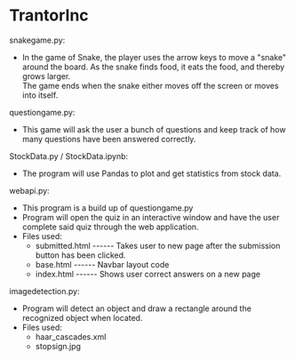 # TrantorInc

snakegame.py: 
  - In the game of Snake, the player uses the arrow keys to move a "snake" around the board. As the snake finds food, it eats the food, and thereby grows larger.    
    The game ends when the snake either moves off the screen or moves into itself.


questiongame.py:
  - This game will ask the user a bunch of questions and keep track of how many questions have been answered correctly.
  
  
StockData.py / StockData.ipynb:
  - The program will use Pandas to plot and get statistics from stock data.
  
webapi.py:
  - This program is a build up of questiongame.py
  - Program will open the quiz in an interactive window and have the user complete said quiz through the web application.
  - Files used:
      - submitted.html ------ Takes user to new page after the submission button has been clicked.
      - base.html ------ Navbar layout code
      - index.html ------ Shows user correct answers on a new page

imagedetection.py:
  - Program will detect an object and draw a rectangle around the recognized object when located.
  - Files used:
      - haar_cascades.xml 
      - stopsign.jpg
